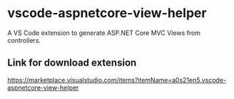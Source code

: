 # vscode-aspnetcore-view-helper

A VS Code extension to generate ASP.NET Core MVC Views from controllers.

## Link for download extension

<https://marketplace.visualstudio.com/items?itemName=a0s21en5.vscode-aspnetcore-view-helper>

